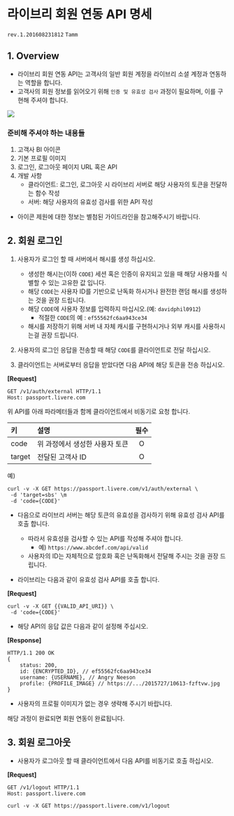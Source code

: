 # 라이브리 회원 연동 API 명세 
``rev.1.201608231812`` ``Tamm``

## 1. Overview

- 라이브리 회원 연동 API는 고객사의 일반 회원 계정을 라이브리 소셜 계정과 연동하는 역할을 합니다.
- 고객사의 회원 정보를 읽어오기 위해 `인증 및 유효성 검사` 과정이 필요하며, 이를 구현해 주셔야 합니다.

![](http://test.livere.co.kr/passport.sample/external.png)

### 준비해 주셔야 하는 내용들

1. 고객사 BI 아이콘
2. 기본 프로필 이미지
3. 로그인, 로그아웃 페이지 URL 혹은 API
4. 개발 사항
	- 클라이언트: 로그인, 로그아웃 시 라이브리 서버로 해당 사용자의 토큰을 전달하는 함수 작성
	- 서버: 해당 사용자의 유효성 검사를 위한 API 작성

* 아이콘 제원에 대한 정보는 별첨된 가이드라인을 참고해주시기 바랍니다.

## 2. 회원 로그인

1. 사용자가 로그인 할 때 서버에서 해시를 생성 하십시오.
	- 생성한 해시는(이하 ``CODE``) 세션 혹은 인증이 유지되고 있을 때 해당 사용자를 식별할 수 있는 고유한 값 입니다.
	- 해당 `CODE`는 사용자 ID를 기반으로 난독화 하시거나 완전한 랜덤 해시를 생성하는 것을 권장 드립니다.
	- 해당 ``CODE``에 사용자 정보를 입력하지 마십시오.(예: ``davidphil0912``)
		- 적절한 ``CODE``의 예 : ``ef55562fc6aa943ce34``
	- 해시를 저장하기 위해 서버 내 자체 캐시를 구현하시거나 외부 캐시를 사용하시는걸 권장 드립니다.

2. 사용자의 로그인 응답을 전송할 때 해당 ``CODE``를 클라이언트로 전달 하십시오.
3. 클라이언트는 서버로부터 응답을 받았다면 다음 API에 해당 토큰을 전송 하십시오.

**[Request]**

```
GET /v1/auth/external HTTP/1.1
Host: passport.livere.com
```	

위 API를 아래 파라메터들과 함께 클라이언트에서 비동기로 요청 합니다.

| 키  | 설명 | 필수         |
| :-------- | :-------------------- | :--: |
| code     | 위 과정에서 생성한 사용자 토큰  | O   |
| target   | 전달된 고객사 ID      | O   |

예)

```
curl -v -X GET https://passport.livere.com/v1/auth/external \
 -d 'target=sbs' \m
 -d 'code={CODE}'
```

- 다음으로 라이브리 서버는 해당 토큰의 유효성을 검사하기 위해 유효성 검사 API를 호출 합니다.
	- 따라서 유효성을 검사할 수 있는 API를 작성해 주셔야 합니다.
		- 예) `https://www.abcdef.com/api/valid`
	- 사용자의 ID는 자체적으로 암호화 혹은 난독화해서 전달해 주시는 것을 권장 드립니다.

- 라이브리는 다음과 같이 유효성 검사 API를 호출 합니다.

**[Request]**

```
curl -v -X GET {{VALID_API_URI}} \
 -d 'code={CODE}'
```

- 해당 API의 응답 값은 다음과 같이 설정해 주십시오.
	
**[Response]**

```
HTTP/1.1 200 OK
{
	status: 200,
	id: {ENCRYPTED_ID}, // ef55562fc6aa943ce34
    username: {USERNAME}, // Angry Neeson
	profile: {PROFILE_IMAGE} // https://.../2015727/10613-fzftvw.jpg
}
```

* 사용자의 프로필 이미지가 없는 경우 생략해 주시기 바랍니다.

해당 과정이 완료되면 회원 연동이 완료됩니다.

## 3. 회원 로그아웃

- 사용자가 로그아웃 할 때 클라이언트에서 다음 API를 비동기로 호출 하십시오.

**[Request]**

```
GET /v1/logout HTTP/1.1
Host: passport.livere.com
```	

```
curl -v -X GET https://passport.livere.com/v1/logout
```
